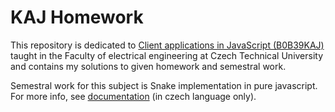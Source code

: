 # KAJ Homework
This repository is dedicated to [Client applications in JavaScript (B0B39KAJ)](https://fel.cvut.cz/en/education/bk/predmety/31/32/p3132206.html) taught in the Faculty of electrical engineering at Czech Technical University and contains my solutions to given homework and semestral work.

Semestral work for this subject is Snake implementation in pure javascript. For more info, see [documentation](https://github.com/redcoff/KAJ/blob/master/semestralWork/dokumentace.pdf) (in czech language only).
